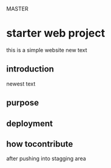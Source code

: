 MASTER

# starter web project
this is a simple website
new text
## introduction
newest text
## purpose
## deployment
## how tocontribute
after pushing into stagging area